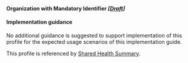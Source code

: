 #### Organization with Mandatory Identifier *[[Draft](http://hl7.org/fhir/stu3/valueset-publication-status.html)]*

#### Implementation guidance

No additional guidance is suggested to support implementation of this profile for the expected usage scenarios of this implementation guide.

This profile is referenced by [Shared Health Summary](StructureDefinition-composition-shs-1.html).
